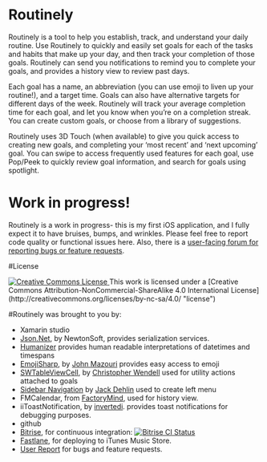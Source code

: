 # Routinely

Routinely is a tool to help you establish, track, and understand your daily routine. Use Routinely to quickly and easily set goals for each of the tasks and habits that make up your day, and then track your completion of those goals. Routinely can send you notifications to remind you to complete your goals, and provides a history view to review past days. 

Each goal has a name, an abbreviation (you can use emoji to liven up your routine!), and a target time. Goals can also have alternative targets for different days of the week. Routinely will track your average completion time for each goal, and let you know when you’re on a completion streak. You can create custom goals, or choose from a library of suggestions. 

Routinely uses 3D Touch (when available) to give you quick access to creating new goals, and completing your ‘most recent’ and ‘next upcoming’ goal. You can swipe to access frequently used features for each goal, use Pop/Peek to quickly review goal information, and search for goals using spotlight.

# Work in progress!

Routinely is a work in progress-  this is my first iOS application, and I fully expect it to have bruises, bumps, and wrinkles.  Please feel free to report code quality or functional issues here. Also, there is a [user-facing forum for reporting bugs or feature requests](https://feedback.userreport.com/53185834-9060-4b7d-a0b4-bd811e5a2a6e#ideas/popular).


#License

<a rel="license" href="http://creativecommons.org/licenses/by-nc-sa/4.0/">
<img alt="Creative Commons License" style="border-width:0"
src="https://i.creativecommons.org/l/by-nc-sa/4.0/88x31.png" />
</a>
This work is licensed under a 
[Creative Commons Attribution-NonCommercial-ShareAlike 4.0 International License]
(http://creativecommons.org/licenses/by-nc-sa/4.0/ "license")






#Routinely was brought to you by:

* Xamarin studio
* [Json.Net](http://www.newtonsoft.com/json), by NewtonSoft, provides serialization services.
* [Humanizer](http://humanizr.net/) provides human readable interpretations of datetimes and timespans
* [EmojiSharp](https://github.com/jmazouri/EmojiSharp), by [John Mazouri](https://github.com/jmazouri) provides easy access to emoji
* [SWTableViewCell](https://github.com/CEWendel/SWTableViewCell), by [Christopher Wendell](https://github.com/CEWendel) used for utility actions attached to goals
* [Sidebar Navigation](https://github.com/jdehlin/Xamarin-Sidebar) by [Jack Dehlin](https://github.com/jdehlin) used to create left menu
* FMCalendar, from [FactoryMind](https://www.factorymind.com/en-ww/default.aspx), used for history view.
* iiToastNotification, by [invertedi](http://www.invertedi.com/). provides toast notifications for debugging purposes.
* github
* [Bitrise](https://www.bitrise.io/), for continuous integration: [![Bitrise CI Status](https://www.bitrise.io/app/06f80d942efd4c4d.svg?token=ve3WrMSPJhjfn5Ezdn2phQ)](https://www.bitrise.io/app/06f80d942efd4c4d)
* [Fastlane](https://fastlane.tools/), for deploying to iTunes Music Store.
* [User Report](http://www.userreport.com) for bugs and feature requests.
